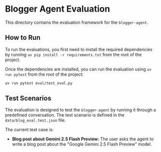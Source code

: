 # Blogger Agent Evaluation

This directory contains the evaluation framework for the `blogger-agent`.

## How to Run

To run the evaluations, you first need to install the required dependencies by running `uv pip install -r requirements.txt` from the root of the project.

Once the dependencies are installed, you can run the evaluation using `uv run pytest` from the root of the project:

```bash
uv run pytest eval/test_eval.py
```

## Test Scenarios

The evaluation is designed to test the `blogger-agent` by running it through a predefined conversation. The test scenario is defined in the `data/blog_eval.test.json` file.

The current test case is:
*   **Blog post about Gemini 2.5 Flash Preview:** The user asks the agent to write a blog post about the "Google Gemini 2.5 Flash Preview" model.
